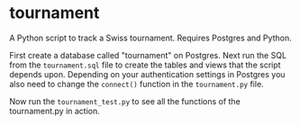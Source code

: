 # tournament

A Python script to track a Swiss tournament. Requires Postgres and Python.

First create a database called "tournament" on Postgres. Next run the SQL from the `tournament.sql` file to create the tables and views that the script depends upon. Depending on your authentication settings in Postgres you also need to change the `connect()` function in the `tournament.py` file. 

Now run the `tournament_test.py` to see all the functions of the tournament.py in action. 
